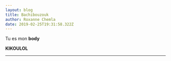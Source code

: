 ```yaml
---
layout: blog
title: Bachibouzouk
author: Roxanne Chemla
date: 2019-02-25T19:31:58.322Z
---
```

Tu es mon **body**

**KIKOULOL**

****
